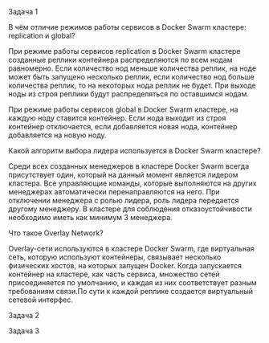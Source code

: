 Задача 1

В чём отличие режимов работы сервисов в Docker Swarm кластере: replication и global?

При режиме работы сервисов replication в Docker Swarm кластере созданные реплики контейнера распределяются по всем нодам равномерно. Если количество нод меньше количества реплик, на ноде может быть запущено несколько реплик, если количество нод больше количества реплик, то на некоторых нода реплик не будет. При выходе ноды из строя реплики будут распределяться по оставшимся нодам.

При режиме работы сервисов global в Docker Swarm кластере, на каждую ноду ставится контейнер. Если нода выходит из строя контейнер отключается, если добавляется новая нода, контейнер добавляется на новую ноду.

Какой алгоритм выбора лидера используется в Docker Swarm кластере?

Среди всех созданных менеджеров в кластере  Docker Swarm всегда присутствует один, который на данный момент является лидером кластера. Все управляющие команды, которые выполняются на других менеджерах автоматически перенаправляются на него. При отключении менеджера с ролью лидера, роль лидера передается другому менеджеру. В кластере для соблюдения отказоустойчивости необходимо иметь как минимум 3 менеджера.

Что такое Overlay Network?

Overlay-сети используются в кластере Docker Swarm, где виртуальная сеть, которую используют контейнеры, связывает несколько физических хостов, на которых запущен Docker. Когда запускается контейнер на кластере, как часть сервиса, множество сетей присоединяется по умолчанию, и каждая из них соответствует разным требованиям связи.По сути к каждой реплике создается виртуальный сетевой интерфес.

Задача 2



Задача 3
